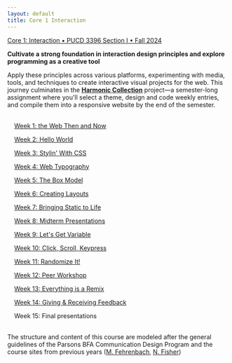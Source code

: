 ```yaml
---
layout: default
title: Core 1 Interaction
---
```


[<span class="nav-color">Core 1: Interaction • PUCD 3396 Section I • Fall 2024</span>](https://courses.newschool.edu/courses/PUCD2035)

**Cultivate a strong foundation in interaction design principles and explore programming as a creative tool**   

Apply these principles across various platforms, experimenting with media, tools, and techniques to create interactive visual projects for the web. This journey culminates in the [**<u>Harmonic Collection</u>**](project.md) project—a semester-long assignment where you'll select a theme, design and code weekly entries, and compile them into a responsive website by the end of the semester.<br><br>

&nbsp;&nbsp;&nbsp;&nbsp;[Week 1: the Web Then and Now](week1.md)

&nbsp;&nbsp;&nbsp;&nbsp;[Week 2: Hello World](week2.md)

&nbsp;&nbsp;&nbsp;&nbsp;[Week 3: Stylin' With CSS](week3.md)

&nbsp;&nbsp;&nbsp;&nbsp;[Week 4: Web Typography](week4.md)

&nbsp;&nbsp;&nbsp;&nbsp;[Week 5: The Box Model](week5.md)

&nbsp;&nbsp;&nbsp;&nbsp;[Week 6: Creating Layouts](week6.md)

&nbsp;&nbsp;&nbsp;&nbsp;[Week 7: Bringing Static to Life](week7.md)

&nbsp;&nbsp;&nbsp;&nbsp;[Week 8: Midterm Presentations](week8.md)

&nbsp;&nbsp;&nbsp;&nbsp;[Week 9: Let's Get Variable](week9.md)

&nbsp;&nbsp;&nbsp;&nbsp;[Week 10: Click, Scroll, Keypress](week10.md)

&nbsp;&nbsp;&nbsp;&nbsp;[Week 11: Randomize It!](week11.md)

&nbsp;&nbsp;&nbsp;&nbsp;[Week 12: Peer Workshop](week12.md)

&nbsp;&nbsp;&nbsp;&nbsp;[Week 13: Everything is a Remix](week13.md)

&nbsp;&nbsp;&nbsp;&nbsp;[Week 14: Giving & Receiving Feedback](week14.md)

&nbsp;&nbsp;&nbsp;&nbsp;Week 15: Final presentations<br><br>

The structure and content of this course are modeled after the general guidelines of the Parsons BFA Communication Design Program and the course sites from previous years ([M. Fehrenbach](https://core-interaction.github.io), [N. Fisher](http://cif23.labud.nyc/))





